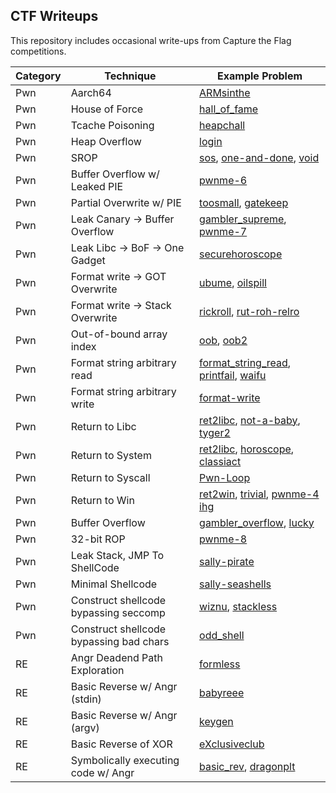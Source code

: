 ## CTF Writeups

This repository includes occasional write-ups from Capture the Flag competitions. 


| Category | Technique | Example Problem | 
|----------|-----------|-----------------|
| Pwn      | Aarch64        | [ARMsinthe](hackappatoi/ARMsinthe) |
| Pwn      | House of Force | [hall_of_fame](seetf/hall_of_fame) |
| Pwn      | Tcache Poisoning | [heapchall](nitectf/heapchall) |
| Pwn      | Heap Overflow  | [login](ductf/login) |
| Pwn      | SROP | [sos](foobar-23/sos), [one-and-done](tamu_ctf/one-and-done), [void](tamu_ctf/void)|
| Pwn      | Buffer Overflow w/ Leaked PIE   | [pwnme-6](bluehens/pwnme-6) |
| Pwn      | Partial Overwrite w/ PIE  | [toosmall](nitectf/toosmall/), [gatekeep](lactf/pwn-gatekeep) |
| Pwn      | Leak Canary -> Buffer Overflow | [gambler_supreme](b01lers_ctf/pwn-gamblers_supreme), [pwnme-7](bluehens/pwnme-7) |
| Pwn      | Leak Libc -> BoF -> One Gadget | [securehoroscope](sdctf/securehoroscope)|
| Pwn      | Format write -> GOT Overwrite | [ubume](crew_ctf/ubume), [oilspill](sdctf/oilspill)|
| Pwn      | Format write -> Stack Overwrite | [rickroll](lactf/pwn-rickroll/), [rut-roh-relro](lactf/pwn-rut-roh-relro) |
| Pwn      | Out-of-bound array index | [oob](access_denied/oob), [oob2](access_denied/oob2) |
| Pwn      | Format string arbitrary read  | [format_string_read](access_denied/format_string_read), [printfail](sdctf/printfail), [waifu](lit-ctf/waifu)|
| Pwn      | Format string arbitrary write | [format-write](access_denied/format-write) |
| Pwn      | Return to Libc 			   | [ret2libc](access_denied/ret2libc), [not-a-baby](hackarmour/not-a-baby), [tyger2](lit-ctf/tyger2) |
| Pwn      | Return to System			   | [ret2libc](access_denied/ret2system), [horoscope](sdctf/horoscope), [classiact](umdctf/classicact) |
| Pwn      | Return to Syscall			   | [Pwn-Loop](ctf_24hr/Pwn-Loop) |
| Pwn      | Return to Win				   | [ret2win](access_denied/ret2win), [trivial](tamu_ctf/trivial), [pwnme-4](bluehens/pwnme-4)  [ihg](foobar-23/i-hate-garbages)|
| Pwn      | Buffer Overflow			   | [gambler_overflow](b01lers_ctf/gambler_overflow), [lucky](tamu_ctf/lucky) |
| Pwn      | 32-bit ROP                    | [pwnme-8](bluehens/pwnme-8) |
| Pwn      | Leak Stack, JMP To ShellCode  | [sally-pirate](bluehens/sally-pirate) |
| Pwn      | Minimal Shellcode             | [sally-seashells](bluehens/sally-seashells) |
| Pwn      | Construct shellcode bypassing seccomp		   | [wiznu](crew_ctf/wiznu), [stackless](nahamcon_ctf/stackless) |
| Pwn      | Construct shellcode bypassing bad chars       | [odd_shell](uiuctf/odd_shell) |
| RE       | Angr Deadend Path Exploration  | [formless](foobar-23/formless) |
| RE       | Basic Reverse w/ Angr (stdin) | [babyreee](seetf/babyreeee) |
| RE       | Basic Reverse w/ Angr (argv)  | [keygen](shellctf/keygen)	 |
| RE       | Basic Reverse of XOR          | [eXclusiveclub](hackappatoi/eXclusiveclub) |
| RE       | Symbolically executing code w/ Angr | [basic_rev](byuctf/basic_rev), [dragonplt](umdctf/dragonplt) |


